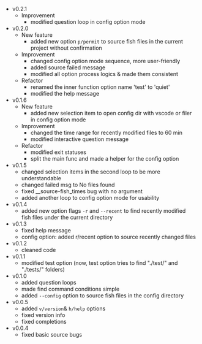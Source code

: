 - v0.2.1
    - Improvement
        - modified question loop in config option mode
- v0.2.0
    - New feature
        - added new option `p/permit` to source fish files in the current project without confirmation
    - Improvement
        - changed config option mode sequence, more user-friendly
        - added source failed message
        - modified all option process logics & made them consistent
    - Refactor
        - renamed the inner function option name 'test' to 'quiet'
        - modified the help message
- v0.1.6
    - New feature
        - added new selection item to open config dir with vscode or filer in config option mode
    - Improvement
        - changed the time range for recently modified files to 60 min
        - modified interactive question message
    - Refactor
        - modified exit statuses
        - split the main func and made a helper for the config option
- v0.1.5
    - changed selection items in the second loop to be more understandable
    - changed failed msg to No files found
    - fixed __source-fish_times bug with no argument
    - added another loop to config option mode for usability
- v0.1.4
    - added new option flags `-r` and `--recent` to find recently modified fish files under the current directory
- v0.1.3
    - fixed help message
    - config option: added r/recent option to source recently changed files
- v0.1.2
    - cleaned code
- v0.1.1
    - modified test option (now, test option tries to find "./test/" and "./tests/" folders)
- v0.1.0
    - added question loops
    - made find command conditions simple
    - added `--config` option to source fish files in the config directory
- v0.0.5
    - added `v/version`& `h/help` options
    - fixed version info
    - fixed completions
- v0.0.4
    - fixed basic source bugs